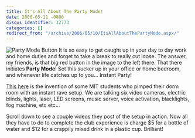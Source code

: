 ```yaml
---
title: It's All About The Party Mode!
date: 2006-05-11 -0800
disqus_identifier: 12773
categories: []
redirect_from: "/archive/2006/05/10/ItsAllAboutThePartyMode.aspx/"
---
```


![Party Mode Button](https://haacked.com/images/PartyModeButton.jpg) It
is so easy to get caught up in your day to day work and home duties and
forget to take a break to really cut loose. The answer, my friends, is
that big red button in the image to the left there. That there initiates
**Party Mode**! Set this sucker up in your office or home bedroom, and
whenever life catches up to you... Instant Party!

[This here](http://web.mit.edu/zacka/www/midas.html "MIDAS") is the
invention of some MIT students who pimped their dorm room with an
instant rave setup. We are talking six video cameras, electric blinds,
lights, laser, LED screens, music server, voice activation, blacklights,
fog machine, etc etc...

Scroll down to see a couple videos they post of the setup in action. Now
all they have to do to complete the club experience is charge \$5 for a
bottle of water and \$12 for a crappily mixed drink in a plastic cup.
Brilliant!

